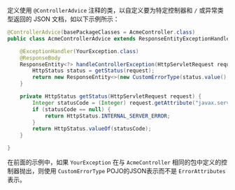 定义使用 `@ControllerAdvice` 注释的类，以自定义要为特定控制器和 `/` 或异常类型返回的 JSON 文档，如以下示例所示：

```java
@ControllerAdvice(basePackageClasses = AcmeController.class)
public class AcmeControllerAdvice extends ResponseEntityExceptionHandler {

	@ExceptionHandler(YourException.class)
	@ResponseBody
	ResponseEntity<?> handleControllerException(HttpServletRequest request, Throwable ex) {
		HttpStatus status = getStatus(request);
		return new ResponseEntity<>(new CustomErrorType(status.value(), ex.getMessage()), status);
	}

	private HttpStatus getStatus(HttpServletRequest request) {
		Integer statusCode = (Integer) request.getAttribute("javax.servlet.error.status_code");
		if (statusCode == null) {
			return HttpStatus.INTERNAL_SERVER_ERROR;
		}
		return HttpStatus.valueOf(statusCode);
	}

}
```

在前面的示例中，如果 `YourException` 在与 `AcmeController` 相同的包中定义的控制器抛出，则使用 `CustomErrorType` POJO的JSON表示而不是 `ErrorAttributes` 表示。